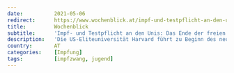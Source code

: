```yaml
---
date:          2021-05-06
redirect:      https://www.wochenblick.at/impf-und-testpflicht-an-den-unis-das-ende-der-freien-bildung/
title:         Wochenblick
subtitle:      'Impf- und Testpflicht an den Unis: Das Ende der freien Bildung'
description:   'Die US-Eliteuniversität Harvard führt zu Beginn des neuen Semesters die Impfpflicht für Studenten ein. Ausnahmen würden nur aus medizinischen oder religiösen Gründen gewährt werden.'
country:       AT
categories:    [Impfung]
tags:          [impfzwang, jugend]
---
```

